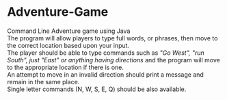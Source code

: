 # Adventure-Game
Command Line Adventure game using Java <br>
The program will allow players to type full words, or phrases, then move to the correct location based upon your input.<br>
The player should be able to type commands such as <i>"Go West", "run South", just "East" or anything having directions</i> and the program will move to the appropriate location if there is one.<br>
An attempt to move in an invalid direction should print a message and remain in the same place.<br>
Single letter commands (N, W, S, E, Q) should be also available.
